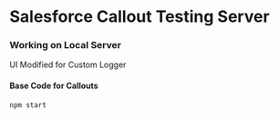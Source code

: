 # Salesforce Callout Testing Server  
  
### Working on Local Server  
UI Modified for Custom Logger  
  
#### Base Code for Callouts  
```
npm start
```